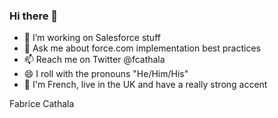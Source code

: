 ### Hi there 👋

- 🔭 I’m working on Salesforce stuff
- 💬 Ask me about force.com implementation best practices
- 📫 Reach me on Twitter @fcathala
- 😄 I roll with the pronouns "He/Him/His"
- 🍷 I'm French, live in the UK and have a really strong accent

Fabrice Cathala
